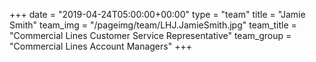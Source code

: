 +++
date = "2019-04-24T05:00:00+00:00"
type = "team"
title = "Jamie Smith"
team_img = "/pageimg/team/LHJ.JamieSmith.jpg"
team_title = "Commercial Lines Customer Service Representative"
team_group = "Commercial Lines Account Managers"
+++